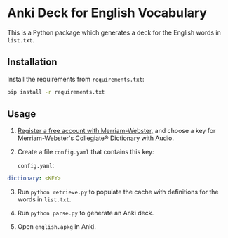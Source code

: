 # Anki Deck for English Vocabulary

This is a Python package which generates a deck for the English words in `list.txt`.

## Installation

Install the requirements from `requirements.txt`:

```bash
pip install -r requirements.txt
```

## Usage

1. [Register a free account with Merriam-Webster,](https://dictionaryapi.com/)
    and choose a key for Merriam-Webster's Collegiate® Dictionary with Audio.

2. Create a file `config.yaml` that contains this key:

    `config.yaml`:
```yaml
dictionary: <KEY>
```

3. Run `python retrieve.py` to populate the cache with definitions for the words
    in `list.txt`.

4. Run `python parse.py` to generate an Anki deck.

5. Open `english.apkg` in Anki.
